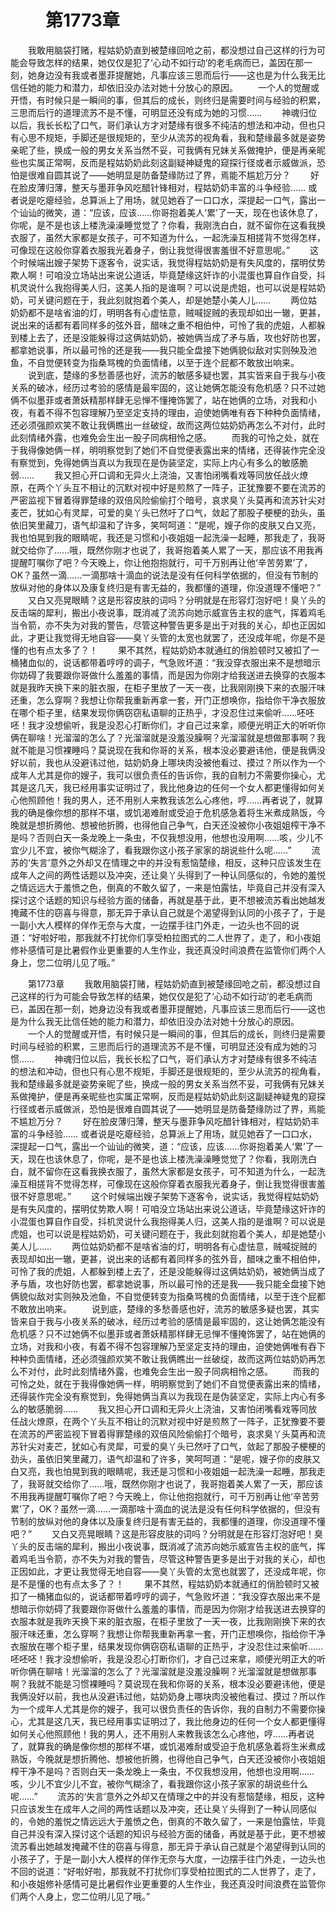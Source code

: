# 　　第1773章 
　　我敢用脑袋打赌，程姑奶奶直到被楚缘回呛之前，都没想过自己这样的行为可能会导致怎样的结果，她仅仅是犯了‘心动不如行动’的老毛病而已，盖因在那一刻，她身边没有我或者墨菲提醒她，凡事应该三思而后行——这也是为什么我无比信任她的能力和潜力，却依旧没办法对她十分放心的原因。
　　一个人的觉醒或开悟，有时候只是一瞬间的事，但其后的成长，则终归是需要时间与经验的积累，三思而后行的道理流苏不是不懂，可明显还没有成为她的习惯……
　　神魂归位以后，我长长松了口气，哥们承认方才对楚缘有很多不纯洁的想法和冲动，但也只有心思不规矩，手脚还是很规矩的，至少从流苏的视角看，我和楚缘最多就是姿势亲昵了些，换成一般的男女关系当然不妥，可我俩有兄妹关系做掩护，便是再亲昵些也实属正常啊，反而是程姑奶奶此刻这副疑神疑鬼的窥探行径或者示威做派，恐怕是很难自圆其说了——她明显是防备楚缘防过了界，焉能不尴尬万分？
　　好在脸皮薄归薄，整天与墨菲争风吃醋针锋相对，程姑奶奶丰富的斗争经验…… 或者说是吃瘪经验，总算派上了用场，就见她吞了一口口水，深提起一口气，露出一个讪讪的微笑，道：“应该，应该……你哥抱着美人‘累’了一天，现在也该休息了，你呢，是不是也该上楼洗澡澡睡觉觉了？你看，我刚洗白白，就不留你在这看我换衣服了，虽然大家都是女孩子，可不知道为什么，一起洗澡互相搓背不觉得怎样，可像现在这般你穿着衣服我光着身子，倒让我觉得很害羞很不好意思呢。”
　　这个时候端出嫂子架势下逐客令，说实话，我觉得程姑奶奶是有失风度的，摆明仗势欺人啊！可咱没立场站出来说公道话，毕竟楚缘这奸诈的小混蛋也算自作自受，抖机灵说什么我抱得美人归，这美人指的是谁啊？可以说是虎姐，也可以说是程姑奶奶，可关键问题在于，我此刻就抱着个美人，却是她楚小美人儿……
　　两位姑奶奶都不是啥省油的灯，明明各有心虚怯意，贼喊捉贼的表现却如出一辙，更甚，说出来的话都有着同样多的弦外音，醋味之重不相伯仲，可怜了我的虎姐，人都躲到楼上去了，还是没能躲得过这俩姑奶奶，被她俩当成了矛与盾，攻也好防也罢，都拿她说事，所以最可怜的还是我——我只能全盘接下她俩貌似敌对实则殃及池鱼，不自觉便转变为指桑骂槐的负面情绪，以至于连个屁都不敢放出响来。
　　说到底，楚缘的多愁善感也好，流苏的敏感多疑也罢，其实皆来自于我与小夜关系的破冰，经历过考验的感情是最牢固的，这让她俩怎能没有危机感？只不过她俩不似墨菲或者萧妖精那样肆无忌惮不懂掩饰罢了，站在她俩的立场，对我和小夜，有着不得不包容理解乃至坚定支持的理由，迫使她俩唯有吞下种种负面情绪，还必须强颜欢笑不敢让我俩瞧出一丝破绽，故而这两位姑奶奶再怎么不对付，此时此刻情绪外露，也难免会生出一股子同病相怜之感。
　　而我的可怜之处，就在于我得像她俩一样，明明察觉到了她们不自觉便表露出来的情绪，还得装作完全没有察觉到，免得她俩当真以为我现在是伪装坚定，实际上内心有多么的敏感脆弱……
　　我又担心开口调和无异火上浇油，又害怕闭嘴看戏等同放任战火燎原，在两个丫头互不相让的沉默对视中好是煎熬了一阵子，正犹豫要不要在流苏的严密监视下冒着得罪楚缘的双倍风险偷偷打个暗号，哀求臭丫头莫再和流苏针尖对麦芒，犹如心有灵犀，可爱的臭丫头已然吁了口气，敛起了那股子梗梗的劲头，虽依旧笑里藏刀，语气却温和了许多，笑呵呵道：“是呢，嫂子你的皮肤又白又亮，我也怕晃到我的眼睛呢，我还是习惯和小夜姐姐一起洗澡一起睡，那我走了，我哥就交给你了……哦，既然你刚才也说了，我哥抱着美人累了一天，那应该不用我再提醒叮嘱你了吧？今天晚上，你让他抱抱就行，可千万别再让他‘辛苦劳累’了，OK？虽然一滴……一滴那啥十滴血的说法是没有任何科学依据的，但没有节制的放纵对他的身体以及康复终归是有害无益的，我都懂的道理，你没道理不懂吧？”
　　又白又亮晃眼睛？这是形容皮肤的词吗？分明就是在形容灯泡好吧！臭丫头的反击端的犀利，搬出小夜说事，既消减了流苏向她示威宣告主权的底气，挥着鸡毛当令箭，亦不失为对我的警告，尽管这种警告更多是出于对我的关心，却也正因如此，才更让我觉得无地自容——臭丫头管的太宽也就罢了，还没成年呢，你是不是懂的也有点太多了？！
　　果不其然，程姑奶奶本就通红的俏脸顿时又被扣了一桶猪血似的，说话都带着哼哼的调子，气急败坏道：“我没穿衣服出来不是想暗示你妨碍了我要跟你哥做什么羞羞的事情，而是因为你刚才给我送进去换穿的衣服本就是我昨天换下来的脏衣服，在柜子里放了一天一夜，比我刚刚换下来的衣服汗味还重，怎么穿啊？我想让你帮我重新再拿一套，开门正想唤你，指给你干净衣服放在哪个柜子里，结果发现你俩窃窃私语聊的正热乎，才没忍住过来偷听……呸呸呸！我才没想偷听，我是没忍心打断你们，才自己过来拿，顺便光明正大的听听你俩在聊啥！光溜溜的怎么了？光溜溜就是没羞没臊啊？光溜溜就是想做那事啊？我就不能是习惯裸睡吗？莫说现在我和你哥的关系，根本没必要避讳他，便是我俩没好以前，我也从没避讳过他，姑奶奶身上哪块肉没被他看过、摸过？所以作为一个成年人尤其是你的嫂子，我可以很负责任的告诉你，我的自制力不需要你操心，尤其是这几天，我已经用事实证明过了，我比他身边的任何一个女人都更懂得如何关心他照顾他！我的男人，还不用别人来教我该怎么心疼他，哼……再者说了，就算我的确是像你想的那样不堪，或饥渴难耐或受迫于危机感急着将生米煮成熟饭，今晚就是想折腾他、想被他折腾，也得他自己争气，白天还没被你小夜姐姐榨干净不是吗？否则白天一条龙晚上一条虫，不仅我想没用，他想也没用啊……咳，少儿不宜少儿不宜，被你气糊涂了，看我跟你这小孩子家家的胡说些什么呢……”
　　流苏的‘失言’意外之外却又在情理之中的并没有惹恼楚缘，相反，这种只应该发生在成年人之间的两性话题以及冲突，还让臭丫头得到了一种认同感似的，令她的羞悦之情远远大于羞愤之色，倒真的不敢久留了，一来是怕露怯，毕竟自己并没有深入探讨这个话题的知识与经验方面的储备，再就是基于此，更不想被流苏看出她越发掩藏不住的窃喜与得意，那无异于承认自己就是个渴望得到认同的小孩子了，于是一副小大人模样的佯作无奈与大度，一边摆手往门外走，一边头也不回的说道：“好啦好啦，那我就不打扰你们享受柏拉图式的二人世界了，走了，和小夜姐修补感情可是比暑假作业更重要的人生作业，我还真没时间浪费在监管你们两个人身上，您二位明儿见了哦。”

　　第1773章 
　　我敢用脑袋打赌，程姑奶奶直到被楚缘回呛之前，都没想过自己这样的行为可能会导致怎样的结果，她仅仅是犯了‘心动不如行动’的老毛病而已，盖因在那一刻，她身边没有我或者墨菲提醒她，凡事应该三思而后行——这也是为什么我无比信任她的能力和潜力，却依旧没办法对她十分放心的原因。
　　一个人的觉醒或开悟，有时候只是一瞬间的事，但其后的成长，则终归是需要时间与经验的积累，三思而后行的道理流苏不是不懂，可明显还没有成为她的习惯……
　　神魂归位以后，我长长松了口气，哥们承认方才对楚缘有很多不纯洁的想法和冲动，但也只有心思不规矩，手脚还是很规矩的，至少从流苏的视角看，我和楚缘最多就是姿势亲昵了些，换成一般的男女关系当然不妥，可我俩有兄妹关系做掩护，便是再亲昵些也实属正常啊，反而是程姑奶奶此刻这副疑神疑鬼的窥探行径或者示威做派，恐怕是很难自圆其说了——她明显是防备楚缘防过了界，焉能不尴尬万分？
　　好在脸皮薄归薄，整天与墨菲争风吃醋针锋相对，程姑奶奶丰富的斗争经验…… 或者说是吃瘪经验，总算派上了用场，就见她吞了一口口水，深提起一口气，露出一个讪讪的微笑，道：“应该，应该……你哥抱着美人‘累’了一天，现在也该休息了，你呢，是不是也该上楼洗澡澡睡觉觉了？你看，我刚洗白白，就不留你在这看我换衣服了，虽然大家都是女孩子，可不知道为什么，一起洗澡互相搓背不觉得怎样，可像现在这般你穿着衣服我光着身子，倒让我觉得很害羞很不好意思呢。”
　　这个时候端出嫂子架势下逐客令，说实话，我觉得程姑奶奶是有失风度的，摆明仗势欺人啊！可咱没立场站出来说公道话，毕竟楚缘这奸诈的小混蛋也算自作自受，抖机灵说什么我抱得美人归，这美人指的是谁啊？可以说是虎姐，也可以说是程姑奶奶，可关键问题在于，我此刻就抱着个美人，却是她楚小美人儿……
　　两位姑奶奶都不是啥省油的灯，明明各有心虚怯意，贼喊捉贼的表现却如出一辙，更甚，说出来的话都有着同样多的弦外音，醋味之重不相伯仲，可怜了我的虎姐，人都躲到楼上去了，还是没能躲得过这俩姑奶奶，被她俩当成了矛与盾，攻也好防也罢，都拿她说事，所以最可怜的还是我——我只能全盘接下她俩貌似敌对实则殃及池鱼，不自觉便转变为指桑骂槐的负面情绪，以至于连个屁都不敢放出响来。
　　说到底，楚缘的多愁善感也好，流苏的敏感多疑也罢，其实皆来自于我与小夜关系的破冰，经历过考验的感情是最牢固的，这让她俩怎能没有危机感？只不过她俩不似墨菲或者萧妖精那样肆无忌惮不懂掩饰罢了，站在她俩的立场，对我和小夜，有着不得不包容理解乃至坚定支持的理由，迫使她俩唯有吞下种种负面情绪，还必须强颜欢笑不敢让我俩瞧出一丝破绽，故而这两位姑奶奶再怎么不对付，此时此刻情绪外露，也难免会生出一股子同病相怜之感。
　　而我的可怜之处，就在于我得像她俩一样，明明察觉到了她们不自觉便表露出来的情绪，还得装作完全没有察觉到，免得她俩当真以为我现在是伪装坚定，实际上内心有多么的敏感脆弱……
　　我又担心开口调和无异火上浇油，又害怕闭嘴看戏等同放任战火燎原，在两个丫头互不相让的沉默对视中好是煎熬了一阵子，正犹豫要不要在流苏的严密监视下冒着得罪楚缘的双倍风险偷偷打个暗号，哀求臭丫头莫再和流苏针尖对麦芒，犹如心有灵犀，可爱的臭丫头已然吁了口气，敛起了那股子梗梗的劲头，虽依旧笑里藏刀，语气却温和了许多，笑呵呵道：“是呢，嫂子你的皮肤又白又亮，我也怕晃到我的眼睛呢，我还是习惯和小夜姐姐一起洗澡一起睡，那我走了，我哥就交给你了……哦，既然你刚才也说了，我哥抱着美人累了一天，那应该不用我再提醒叮嘱你了吧？今天晚上，你让他抱抱就行，可千万别再让他‘辛苦劳累’了，OK？虽然一滴……一滴那啥十滴血的说法是没有任何科学依据的，但没有节制的放纵对他的身体以及康复终归是有害无益的，我都懂的道理，你没道理不懂吧？”
　　又白又亮晃眼睛？这是形容皮肤的词吗？分明就是在形容灯泡好吧！臭丫头的反击端的犀利，搬出小夜说事，既消减了流苏向她示威宣告主权的底气，挥着鸡毛当令箭，亦不失为对我的警告，尽管这种警告更多是出于对我的关心，却也正因如此，才更让我觉得无地自容——臭丫头管的太宽也就罢了，还没成年呢，你是不是懂的也有点太多了？！
　　果不其然，程姑奶奶本就通红的俏脸顿时又被扣了一桶猪血似的，说话都带着哼哼的调子，气急败坏道：“我没穿衣服出来不是想暗示你妨碍了我要跟你哥做什么羞羞的事情，而是因为你刚才给我送进去换穿的衣服本就是我昨天换下来的脏衣服，在柜子里放了一天一夜，比我刚刚换下来的衣服汗味还重，怎么穿啊？我想让你帮我重新再拿一套，开门正想唤你，指给你干净衣服放在哪个柜子里，结果发现你俩窃窃私语聊的正热乎，才没忍住过来偷听……呸呸呸！我才没想偷听，我是没忍心打断你们，才自己过来拿，顺便光明正大的听听你俩在聊啥！光溜溜的怎么了？光溜溜就是没羞没臊啊？光溜溜就是想做那事啊？我就不能是习惯裸睡吗？莫说现在我和你哥的关系，根本没必要避讳他，便是我俩没好以前，我也从没避讳过他，姑奶奶身上哪块肉没被他看过、摸过？所以作为一个成年人尤其是你的嫂子，我可以很负责任的告诉你，我的自制力不需要你操心，尤其是这几天，我已经用事实证明过了，我比他身边的任何一个女人都更懂得如何关心他照顾他！我的男人，还不用别人来教我该怎么心疼他，哼……再者说了，就算我的确是像你想的那样不堪，或饥渴难耐或受迫于危机感急着将生米煮成熟饭，今晚就是想折腾他、想被他折腾，也得他自己争气，白天还没被你小夜姐姐榨干净不是吗？否则白天一条龙晚上一条虫，不仅我想没用，他想也没用啊……咳，少儿不宜少儿不宜，被你气糊涂了，看我跟你这小孩子家家的胡说些什么呢……”
　　流苏的‘失言’意外之外却又在情理之中的并没有惹恼楚缘，相反，这种只应该发生在成年人之间的两性话题以及冲突，还让臭丫头得到了一种认同感似的，令她的羞悦之情远远大于羞愤之色，倒真的不敢久留了，一来是怕露怯，毕竟自己并没有深入探讨这个话题的知识与经验方面的储备，再就是基于此，更不想被流苏看出她越发掩藏不住的窃喜与得意，那无异于承认自己就是个渴望得到认同的小孩子了，于是一副小大人模样的佯作无奈与大度，一边摆手往门外走，一边头也不回的说道：“好啦好啦，那我就不打扰你们享受柏拉图式的二人世界了，走了，和小夜姐修补感情可是比暑假作业更重要的人生作业，我还真没时间浪费在监管你们两个人身上，您二位明儿见了哦。”

